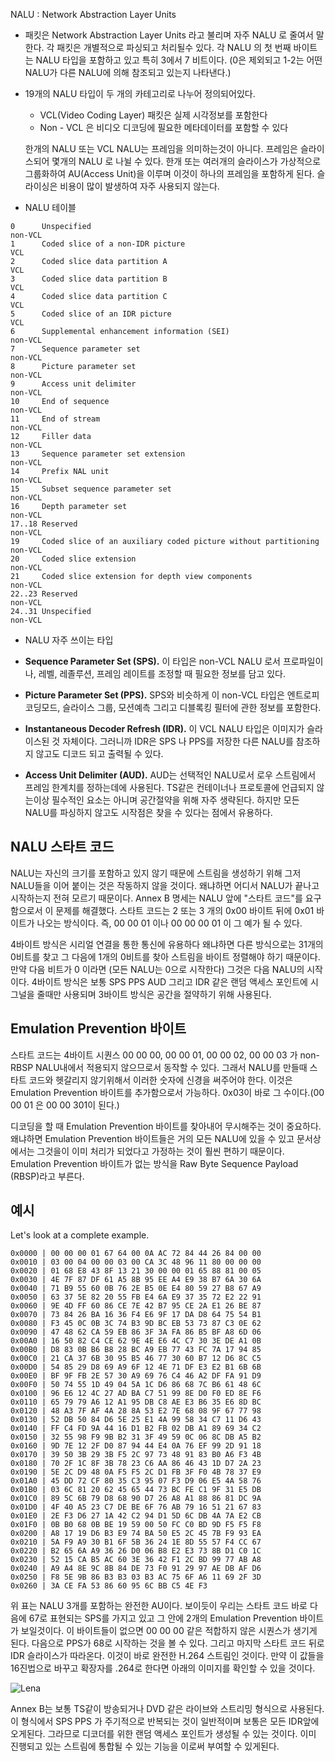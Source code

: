 NALU : Network Abstraction Layer Units

- 패킷은 Network Abstraction Layer Units 라고 불리며 자주 NALU 로 줄여서 말한다. 각 패킷은 개별적으로 파싱되고 처리될수 있다. 각 NALU 의 첫 번째 바이트는 NALU 타입을 포함하고 있고 특히 3에서 7 비트이다. (0은 제외되고 1-2는 어떤 NALU가 다른 NALU에 의해 참조되고 있는지 나타낸다.) 

- 19개의 NALU 타입이 두 개의 카테고리로 나누어 정의되어있다. 

  - VCL(Video Coding Layer) 패킷은 실제 시각정보를 포함한다
  - Non - VCL 은 비디오 디코딩에 필요한 메타데이터를 포함할 수 있다

  한개의 NALU 또는 VCL NALU는 프레임을 의미하는것이 아니다. 프레임은 슬라이스되어 몇개의 NALU 로 나뉠 수 있다. 한개 또는 여러개의 슬라이스가 가상적으로 그룹화하여 AU(Access Unit)을 이루며 이것이 하나의 프레임을 포함하게 된다. 슬라이싱은 비용이 많이 발생하여 자주 사용되지 않는다. 

- NALU 테이블

```
0      Unspecified                                                 non-VCL
1      Coded slice of a non-IDR picture                               VCL
2      Coded slice data partition A                                   VCL
3      Coded slice data partition B                                   VCL
4      Coded slice data partition C                                   VCL
5      Coded slice of an IDR picture                                  VCL
6      Supplemental enhancement information (SEI)                     non-VCL
7      Sequence parameter set                                         non-VCL
8      Picture parameter set                                          non-VCL
9      Access unit delimiter                                          non-VCL
10     End of sequence                                                non-VCL
11     End of stream                                                  non-VCL
12     Filler data                                                    non-VCL
13     Sequence parameter set extension                               non-VCL
14     Prefix NAL unit                                                non-VCL
15     Subset sequence parameter set                                  non-VCL
16     Depth parameter set                                            non-VCL
17..18 Reserved                                                       non-VCL
19     Coded slice of an auxiliary coded picture without partitioning non-VCL
20     Coded slice extension                                          non-VCL
21     Coded slice extension for depth view components                non-VCL
22..23 Reserved                                                       non-VCL
24..31 Unspecified                                                    non-VCL
```



- NALU 자주 쓰이는 타입

- **Sequence Parameter Set (SPS).** 이 타입은 non-VCL NALU 로서 프로파일이나, 레벨, 레졸루션, 프레임 레이트를 조정할 때 필요한 정보를 담고 있다.
- **Picture Parameter Set (PPS).** SPS와 비슷하게 이 non-VCL 타입은 엔트로피 코딩모드, 슬라이스 그룹, 모션예측 그리고 디블록킹 필터에 관한 정보를 포함한다.
- **Instantaneous Decoder Refresh (IDR).** 이 VCL NALU 타입은 이미지가 슬라이스된 것 자체이다. 그러니까 IDR은 SPS 나 PPS를 저장한 다른 NALU를 참조하지 않고도 디코드 되고 출력될 수 있다. 
- **Access Unit Delimiter (AUD).** AUD는 선택적인 NALU로서 로우 스트림에서 프레임 한계치를 정하는데에 사용된다. TS같은 컨테이너나 프로토콜에 언급되지 않는이상 필수적인 요소는 아니며 공간절약을 위해 자주 생략된다. 하지만 모든 NALU를 파싱하지 않고도 시작점은 찾을 수 있다는 점에서 유용하다.



## NALU 스타트 코드

NALU는 자신의 크기를 포함하고 있지 않기 때문에 스트림을 생성하기 위해 그저 NALU들을 이어 붙이는 것은 작동하지 않을 것이다. 왜냐하면 어디서 NALU가 끝나고 시작하는지 전혀 모르기 때문이다. Annex B 명세는 NALU 앞에 "스타트 코드"를 요구함으로서 이 문제를 해결했다. 스타트 코드는 2 또는 3 개의 0x00 바이트 뒤에 0x01 바이트가 나오는 방식이다. 즉, 00 00 01 이나 00 00 00 01 이 그 예가 될 수 있다.

4바이트 방식은 시리얼 연결을 통한 통신에 유용하다 왜냐하면 다른 방식으로는 31개의 0비트를 찾고 그 다음에 1개의 0비트를 찾아 스트림을 바이트 정렬해야 하기 때문이다. 만약 다음 비트가 0 이라면 (모든 NALU는 0으로 시작한다) 그것은 다음 NALU의 시작이다. 4바이트 방식은 보통 SPS PPS AUD 그리고 IDR 같은 랜덤 액세스 포인트에 시그널을 줄때만 사용되며 3바이트 방식은 공간을 절약하기 위해 사용된다.

 

## Emulation Prevention 바이트

스타트 코드는 4바이트 시퀀스 00 00 00, 00 00 01, 00 00 02, 00 00 03 가  non-RBSP NALU내에서 적용되지 않으므로서 동작할 수 있다. 그래서 NALU를 만들때 스타트 코드와 헷갈리지 않기위해서 이러한 숫자에 신경을 써주어야 한다. 이것은 Emulation Prevention 바이트를 추가함으로서 가능하다. 0x03이 바로 그 수이다.(00 00 01 은 00 00 301이 된다.)

디코딩을 할 때 Emulation Prevention 바이트를 찾아내어 무시해주는 것이 중요하다. 왜냐하면 Emulation Prevention 바이트들은 거의 모든 NALU에 있을 수 있고 문서상에서는 그것을이 이미 처리가 되었다고 가정하는 것이 훨씬 편하기 때문이다. Emulation Prevention 바이트가 없는 방식을  Raw Byte Sequence Payload (RBSP)라고 부른다.

## 예시

Let's look at a complete example.

```
0x0000 | 00 00 00 01 67 64 00 0A AC 72 84 44 26 84 00 00
0x0010 | 03 00 04 00 00 03 00 CA 3C 48 96 11 80 00 00 00
0x0020 | 01 68 E8 43 8F 13 21 30 00 00 01 65 88 81 00 05
0x0030 | 4E 7F 87 DF 61 A5 8B 95 EE A4 E9 38 B7 6A 30 6A
0x0040 | 71 B9 55 60 0B 76 2E B5 0E E4 80 59 27 B8 67 A9
0x0050 | 63 37 5E 82 20 55 FB E4 6A E9 37 35 72 E2 22 91
0x0060 | 9E 4D FF 60 86 CE 7E 42 B7 95 CE 2A E1 26 BE 87
0x0070 | 73 84 26 BA 16 36 F4 E6 9F 17 DA D8 64 75 54 B1
0x0080 | F3 45 0C 0B 3C 74 B3 9D BC EB 53 73 87 C3 0E 62
0x0090 | 47 48 62 CA 59 EB 86 3F 3A FA 86 B5 BF A8 6D 06
0x00A0 | 16 50 82 C4 CE 62 9E 4E E6 4C C7 30 3E DE A1 0B
0x00B0 | D8 83 0B B6 B8 28 BC A9 EB 77 43 FC 7A 17 94 85
0x00C0 | 21 CA 37 6B 30 95 B5 46 77 30 60 B7 12 D6 8C C5
0x00D0 | 54 85 29 D8 69 A9 6F 12 4E 71 DF E3 E2 B1 6B 6B
0x00E0 | BF 9F FB 2E 57 30 A9 69 76 C4 46 A2 DF FA 91 D9
0x00F0 | 50 74 55 1D 49 04 5A 1C D6 86 68 7C B6 61 48 6C
0x0100 | 96 E6 12 4C 27 AD BA C7 51 99 8E D0 F0 ED 8E F6
0x0110 | 65 79 79 A6 12 A1 95 DB C8 AE E3 B6 35 E6 8D BC
0x0120 | 48 A3 7F AF 4A 28 8A 53 E2 7E 68 08 9F 67 77 98
0x0130 | 52 DB 50 84 D6 5E 25 E1 4A 99 58 34 C7 11 D6 43
0x0140 | FF C4 FD 9A 44 16 D1 B2 FB 02 DB A1 89 69 34 C2
0x0150 | 32 55 98 F9 9B B2 31 3F 49 59 0C 06 8C DB A5 B2
0x0160 | 9D 7E 12 2F D0 87 94 44 E4 0A 76 EF 99 2D 91 18
0x0170 | 39 50 3B 29 3B F5 2C 97 73 48 91 83 B0 A6 F3 4B
0x0180 | 70 2F 1C 8F 3B 78 23 C6 AA 86 46 43 1D D7 2A 23
0x0190 | 5E 2C D9 48 0A F5 F5 2C D1 FB 3F F0 4B 78 37 E9
0x01A0 | 45 DD 72 CF 80 35 C3 95 07 F3 D9 06 E5 4A 58 76
0x01B0 | 03 6C 81 20 62 45 65 44 73 BC FE C1 9F 31 E5 DB
0x01C0 | 89 5C 6B 79 D8 68 90 D7 26 A8 A1 88 86 81 DC 9A
0x01D0 | 4F 40 A5 23 C7 DE BE 6F 76 AB 79 16 51 21 67 83
0x01E0 | 2E F3 D6 27 1A 42 C2 94 D1 5D 6C DB 4A 7A E2 CB
0x01F0 | 0B B0 68 0B BE 19 59 00 50 FC C0 BD 9D F5 F5 F8
0x0200 | A8 17 19 D6 B3 E9 74 BA 50 E5 2C 45 7B F9 93 EA
0x0210 | 5A F9 A9 30 B1 6F 5B 36 24 1E 8D 55 57 F4 CC 67
0x0220 | B2 65 6A A9 36 26 D0 06 B8 E2 E3 73 8B D1 C0 1C
0x0230 | 52 15 CA B5 AC 60 3E 36 42 F1 2C BD 99 77 AB A8
0x0240 | A9 A4 8E 9C 8B 84 DE 73 F0 91 29 97 AE DB AF D6
0x0250 | F8 5E 9B 86 B3 B3 03 B3 AC 75 6F A6 11 69 2F 3D
0x0260 | 3A CE FA 53 86 60 95 6C BB C5 4E F3
```

위 표는 NALU 3개를 포함하는 완전한 AU이다. 보이듯이 우리는 스타트 코드 바로 다음에 67로 표현되는 SPS를 가지고 있고 그 안에 2개의 Emulation Prevention 바이트가 보일것이다. 이 바이트들이 없으면 00 00 00 같은 적합하지 않은 시퀀스가 생기게 된다. 다음으로 PPS가 68로 시작하는 것을 볼 수 있다. 그리고 마지막 스타트 코드 뒤로 IDR 슬라이스가 따라온다. 이것이 바로 완전한 H.264 스트림인 것이다. 만약 이 값들을 16진법으로 바꾸고 확장자를 .264로 한다면 아래의 이미지를 확인할 수 있을 것이다.



![Lena](https://i.stack.imgur.com/Szfku.png)





Annex B는 보통 TS같이 방송되거나 DVD 같은 라이브와 스트리밍 형식으로 사용된다. 이 형식에서 SPS PPS 가 주기적으로 반복되는 것이 일반적이며 보통은 모든 IDR앞에 오게된다. 그라므로 디코더를 위한 랜덤 액세스 포인트가 생성될 수 있는 것이다. 이미 진행되고 있는 스트림에 통합될 수 있는 기능을 이로써 부여할 수 있게된다.

